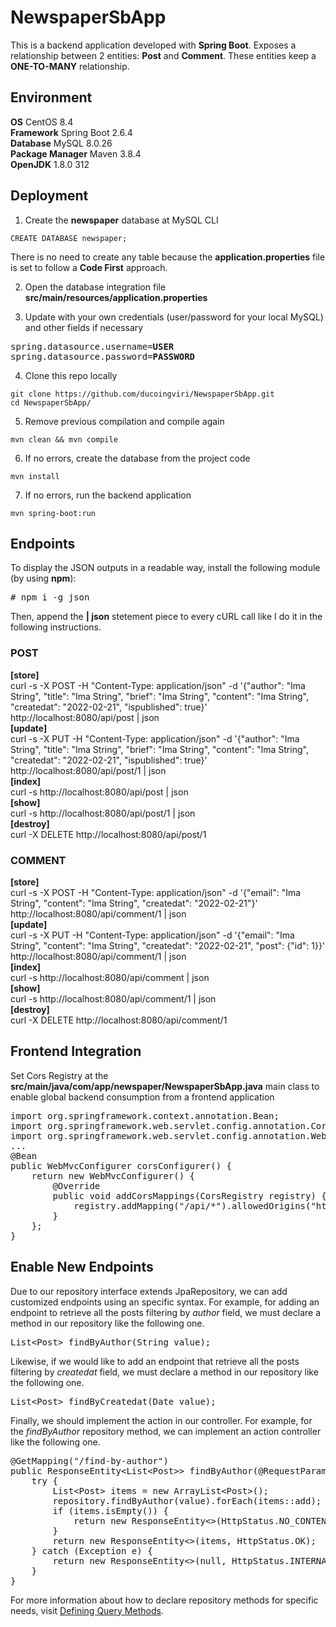 # NewspaperSbApp

This is a backend application developed with **Spring Boot**.
Exposes a relationship between 2 entities: **Post** and **Comment**.
These entities keep a **ONE-TO-MANY** relationship.

## Environment

**OS** CentOS 8.4  
**Framework** Spring Boot 2.6.4  
**Database** MySQL 8.0.26  
**Package Manager** Maven 3.8.4  
**OpenJDK** 1.8.0 312  

## Deployment

1. Create the **newspaper** database at MySQL CLI
```
CREATE DATABASE newspaper;
```
<p>
There is no need to create any table because the <b>application.properties</b> file is set to follow a <b>Code First</b> approach.  
</p>

2. Open the database integration file **src/main/resources/application.properties** 

3. Update with your own credentials (user/password for your local MySQL) and other fields if necessary
<pre>
spring.datasource.username=<b>USER</b>
spring.datasource.password=<b>PASSWORD</b>
</pre>

4. Clone this repo locally
```
git clone https://github.com/ducoingviri/NewspaperSbApp.git
cd NewspaperSbApp/
```

5. Remove previous compilation and compile again
```
mvn clean && mvn compile
```
6. If no errors, create the database from the project code
```
mvn install
```
7. If no errors, run the backend application
```
mvn spring-boot:run
```

## Endpoints

To display the JSON outputs in a readable way, install the following module (by using **npm**):
<pre>
# npm i -g json
</pre>
Then, append the **| json** stetement piece to every cURL call like I do it in the following instructions. 

### POST

**[store]**<br>
curl -s -X POST -H "Content-Type: application/json" -d '{"author": "Ima String", "title": "Ima String", "brief": "Ima String", "content": "Ima String", "createdat": "2022-02-21", "ispublished": true}' http://localhost:8080/api/post | json
<br>
**[update]**<br>
curl -s -X PUT -H "Content-Type: application/json" -d '{"author": "Ima String", "title": "Ima String", "brief": "Ima String", "content": "Ima String", "createdat": "2022-02-21", "ispublished": true}' http://localhost:8080/api/post/1 | json
<br>
**[index]**<br>
curl -s http://localhost:8080/api/post | json
<br>
**[show]**<br>
curl -s http://localhost:8080/api/post/1 | json
<br>
**[destroy]**<br>
curl -X DELETE http://localhost:8080/api/post/1

### COMMENT

**[store]**<br>
curl -s -X POST -H "Content-Type: application/json" -d '{"email": "Ima String", "content": "Ima String", "createdat": "2022-02-21"}' http://localhost:8080/api/comment/1 | json
<br>
**[update]**<br>
curl -s -X PUT -H "Content-Type: application/json" -d '{"email": "Ima String", "content": "Ima String", "createdat": "2022-02-21", "post": {"id": 1}}' http://localhost:8080/api/comment/1 | json
<br>
**[index]**<br>
curl -s http://localhost:8080/api/comment | json
<br>
**[show]**<br>
curl -s http://localhost:8080/api/comment/1 | json
<br>
**[destroy]**<br>
curl -X DELETE http://localhost:8080/api/comment/1

## Frontend Integration

Set Cors Registry at the **src/main/java/com/app/newspaper/NewspaperSbApp.java** main class to enable global backend consumption from a frontend application

<pre>
import org.springframework.context.annotation.Bean;
import org.springframework.web.servlet.config.annotation.CorsRegistry;
import org.springframework.web.servlet.config.annotation.WebMvcConfigurer;
...
@Bean
public WebMvcConfigurer corsConfigurer() {
    return new WebMvcConfigurer() {
        @Override
        public void addCorsMappings(CorsRegistry registry) {
            registry.addMapping("/api/*").allowedOrigins("http://<b>FRONT.APP.IP</b>:<b>FRONT.APP.PORT</b>");
        }
    };
}
</pre>

## Enable New Endpoints

Due to our repository interface extends JpaRepository, we can add customized endpoints using an specific syntax. For example, for adding an endpoint to retrieve all the posts filtering by _author_ field, we must declare a method in our repository like the following one.

<pre>
List&lt;Post> findByAuthor(String value);
</pre>

Likewise, if we would like to add an endpoint that retrieve all the posts filtering by _createdat_ field, we must declare a method in our repository like the following one.

<pre>
List&lt;Post> findByCreatedat(Date value);
</pre>

Finally, we should implement the action in our controller. For example, for the _findByAuthor_ repository method, we can implement an action controller like the following one.

<pre>
@GetMapping("/find-by-author")
public ResponseEntity&lt;List&lt;Post>> findByAuthor(@RequestParam String value) {
    try {
        List&lt;Post> items = new ArrayList&lt;Post>();
        repository.findByAuthor(value).forEach(items::add);
        if (items.isEmpty()) {
            return new ResponseEntity&lt;>(HttpStatus.NO_CONTENT);
        }
        return new ResponseEntity&lt;>(items, HttpStatus.OK);
    } catch (Exception e) {
        return new ResponseEntity&lt;>(null, HttpStatus.INTERNAL_SERVER_ERROR);
    }
}
</pre>

For more information about how to declare repository methods for specific needs, visit 
<a href="https://docs.spring.io/spring-data/jpa/docs/current/reference/html/#repositories.query-methods.details">Defining Query Methods</a>.

